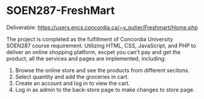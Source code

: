 # SOEN287-FreshMart
Deliverable: https://users.encs.concordia.ca/~y_gutier/Freshmart/Home.php

The project is completed as the fulfillment of Concordia University SOEN287 course requirement. 
Utilizing HTML, CSS, JavaScript, and PHP to deliver an online shopping platform, excpet you can't pay and get the product, all the services and pages are implemented, including:
1. Browse the online store and see the products from different secitons.
2. Select quantity and add the groceries in cart.
3. Create an account and log in to view the cart.
4. Log in as admin to the back-store page to make changes to store page.
